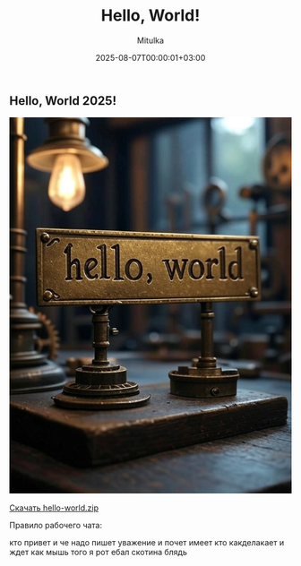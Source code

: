 ﻿---
title: "Hello, World!"
description: "Рассказываю и показываю как настроить «Hello, World!»"
slug: hello-world
summary: "Мы используем блог для анонса статей или служебных заметок. Информация в них может быть не актуальной или даже не верной! Актуальную информацию смотрите в соответствующих разделах."
date: 2025-08-07T00:00:01+03:00
lastmod: 2025-08-07T00:00:02+03:00
draft: false
tags: ["hello world", "настройка"]
categories: ["Hello World"]
series: ["Настройка программ"]
# weight: 1
# aliases: ["/first"] # старая ссылка с которой нужно сделать редирект
author: "Mitulka"
# author: ["Mitulka", "Veroncher"] # multiple authors
showToc: true
TocOpen: false
hidemeta: false
comments: false
# canonicalURL: "https://canonical.url/to/page"
disableHLJS: true # to disable highlightjs
disableShare: false
hideSummary: false
searchHidden: false
ShowReadingTime: true
ShowBreadCrumbs: true
ShowPostNavLinks: true
ShowWordCount: true
ShowRssButtonInSectionTermList: true
UseHugoToc: true
cover:
  image: "/posts/hello-world/img/cover-hello-world.jpg" # путь к обложке поста
  alt: "Hello, World!" # alt text
  caption: "Настройка Hello, World!" # display caption under cover
  relative: true # when using page bundles set this to true
  hidden: false # only hide on current single page
editPost:
    URL: "https://github.com/<path_to_repo>/content"
    Text: "Suggest Changes" # edit text
    appendFilePath: true # to append file path to Edit link
---

## Hello, World 2025!

![Hello, World!](img/01-hello-world.jpg)

[Скачать hello-world.zip](src/hello-world.zip)

Правило рабочего чата:

кто привет и че надо пишет 
уважение и почет имеет
кто какделакает и ждет как мышь
того я рот ебал скотина блядь